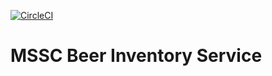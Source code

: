 


[![CircleCI](https://circleci.com/gh/springframeworkguru/mssc-beer-inventory-service.svg?style=svg)](https://app.circleci.com/pipelines/github/sunnykeila/fleetman_app)
# MSSC Beer Inventory Service